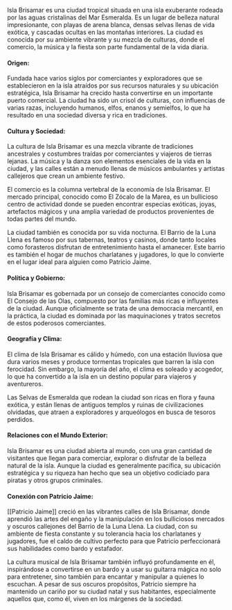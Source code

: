 Isla Brisamar es una ciudad tropical situada en una isla exuberante rodeada por las aguas cristalinas del Mar Esmeralda. Es un lugar de belleza natural impresionante, con playas de arena blanca, densas selvas llenas de vida exótica, y cascadas ocultas en las montañas interiores. La ciudad es conocida por su ambiente vibrante y su mezcla de culturas, donde el comercio, la música y la fiesta son parte fundamental de la vida diaria.

#### Origen:

Fundada hace varios siglos por comerciantes y exploradores que se establecieron en la isla atraídos por sus recursos naturales y su ubicación estratégica, Isla Brisamar ha crecido hasta convertirse en un importante puerto comercial. La ciudad ha sido un crisol de culturas, con influencias de varias razas, incluyendo humanos, elfos, enanos y semielfos, lo que ha resultado en una sociedad diversa y rica en tradiciones.

#### Cultura y Sociedad:

La cultura de Isla Brisamar es una mezcla vibrante de tradiciones ancestrales y costumbres traídas por comerciantes y viajeros de tierras lejanas. La música y la danza son elementos esenciales de la vida en la ciudad, y las calles están a menudo llenas de músicos ambulantes y artistas callejeros que crean un ambiente festivo.

El comercio es la columna vertebral de la economía de Isla Brisamar. El mercado principal, conocido como El Zócalo de la Marea, es un bullicioso centro de actividad donde se pueden encontrar especias exóticas, joyas, artefactos mágicos y una amplia variedad de productos provenientes de todas partes del mundo.

La ciudad también es conocida por su vida nocturna. El Barrio de la Luna Llena es famoso por sus tabernas, teatros y casinos, donde tanto locales como forasteros disfrutan de entretenimiento hasta el amanecer. Este barrio es también el hogar de muchos charlatanes y jugadores, lo que lo convierte en el lugar ideal para alguien como Patricio Jaime.

#### Política y Gobierno:

Isla Brisamar es gobernada por un consejo de comerciantes conocido como El Consejo de las Olas, compuesto por las familias más ricas e influyentes de la ciudad. Aunque oficialmente se trata de una democracia mercantil, en la práctica, la ciudad es dominada por las maquinaciones y tratos secretos de estos poderosos comerciantes.

#### Geografía y Clima:

El clima de Isla Brisamar es cálido y húmedo, con una estación lluviosa que dura varios meses y produce tormentas tropicales que barren la isla con ferocidad. Sin embargo, la mayoría del año, el clima es soleado y acogedor, lo que ha convertido a la isla en un destino popular para viajeros y aventureros.

Las Selvas de Esmeralda que rodean la ciudad son ricas en flora y fauna exótica, y están llenas de antiguos templos y ruinas de civilizaciones olvidadas, que atraen a exploradores y arqueólogos en busca de tesoros perdidos.

#### Relaciones con el Mundo Exterior:

Isla Brisamar es una ciudad abierta al mundo, con una gran cantidad de visitantes que llegan para comerciar, explorar o disfrutar de la belleza natural de la isla. Aunque la ciudad es generalmente pacífica, su ubicación estratégica y su riqueza han hecho que sea un objetivo codiciado para piratas y otros grupos criminales.

#### Conexión con Patricio Jaime:

[[Patricio Jaime]] creció en las vibrantes calles de Isla Brisamar, donde aprendió las artes del engaño y la manipulación en los bulliciosos mercados y oscuros callejones del Barrio de la Luna Llena. La ciudad, con su ambiente de fiesta constante y su tolerancia hacia los charlatanes y jugadores, fue el caldo de cultivo perfecto para que Patricio perfeccionará sus habilidades como bardo y estafador.

La cultura musical de Isla Brisamar también influyó profundamente en él, inspirándose a convertirse en un bardo y a usar su guitarra mágica no solo para entretener, sino también para encantar y manipular a quienes lo escuchan. A pesar de sus oscuros propósitos, Patricio siempre ha mantenido un cariño por su ciudad natal y sus habitantes, especialmente aquellos que, como él, viven en los márgenes de la sociedad.
